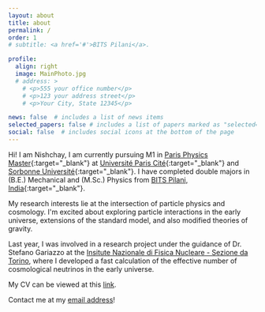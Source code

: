 ```yaml
---
layout: about
title: about
permalink: /
order: 1
# subtitle: <a href='#'>BITS Pilani</a>.

profile:
  align: right
  image: MainPhoto.jpg
  # address: >
    # <p>555 your office number</p>
    # <p>123 your address street</p>
    # <p>Your City, State 12345</p>

news: false  # includes a list of news items
selected_papers: false # includes a list of papers marked as "selected={true}"
social: false  # includes social icons at the bottom of the page
---
```


Hi! I am Nishchay, I am currently pursuing M1 in [Paris Physics Master](http://www.parisphysicsmaster.com/home.html){:target="\_blank"} at [Université Paris Cité](https://u-paris.fr/){:target="\_blank"} and [Sorbonne Université](https://www.sorbonne-universite.fr/){:target="\_blank"}. I have completed double majors in (B.E.) Mechanical and (M.Sc.) Physics from [BITS Pilani, India](https://www.bits-pilani.ac.in/){:target="\_blank"}. 

My research interests lie at the intersection of particle physics and cosmology. I'm excited about exploring particle interactions in the early universe, extensions of the standard model, and also modified theories of gravity.

<!-- Thesis at Allen -->
Last year, I was involved in a research project under the guidance of Dr. Stefano Gariazzo at the [Insitute Nazionale di Fisica Nucleare - Sezione da Torino](https://www.to.infn.it/), where I developed a fast calculation of the effective number of cosmological neutrinos in the early universe.

<!-- Thesis at EPFL -->
<!-- Recently, I worked on my Master's thesis at INFN, Turin studying non-instantaneous neutrino decoupling and calculating distortions in neutrino distributions due to electron-positron annihilation. -->

<!-- NMA TAs -->

<!-- I most recently parcipated at the [Neuromatch Academy](https://www.neuromatchacademy.org/), a summer school on computational neuroscience. I worked on various computational tools and their applications for real-world neuroscience problems. 
I also worked on the [Human Connectome Project (HCP)](https://www.humanconnectome.org/study/hcp-young-adult/data-releases) dataset to analyze neural patterns in face and shape recognition in the human brain.

I previously worked at the [RWTH Aachen University](https://www.rwth-aachen.de/go/id/a/?lidx=1) as a research intern analyzing protein engineering techniques using machine learning tools. Specifically, I explored directed evolution, a method of selection based on natural evolution to filter specific biophysical properties of the proteins. -->

My CV can be viewed at this [link](https://drive.google.com/file/d/1SfgTCQKV17u3Vt1EqmaBR8LsuXQYylnD/view?usp=sharing).

Contact me at my [email address](mailto:nishchay.vora@gmail.com)!
